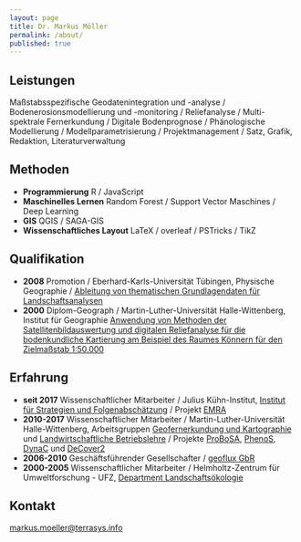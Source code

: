 ```yaml
---
layout: page
title: Dr. Markus Möller
permalink: /about/
published: true
---
```

## Leistungen
Maßstabsspezifische Geodatenintegration und -analyse / Bodenerosionsmodellierung und -monitoring /  Reliefanalyse / Multi-spektrale  Fernerkundung / Digitale Bodenprognose / Phänologische Modellierung / Modellparametrisierung / Projektmanagement / Satz, Grafik, Redaktion, Literaturverwaltung

## Methoden
* **Programmierung** R / JavaScript
* **Maschinelles Lernen** Random Forest / Support Vector Maschines / Deep Learning
* **GIS** QGIS / SAGA-GIS
* **Wissenschaftliches Layout** LaTeX / overleaf / PSTricks / TikZ

## Qualifikation
* **2008** Promotion / Eberhard-Karls-Universität Tübingen, Physische Geographie / [Ableitung von thematischen Grundlagendaten für Landschaftsanalysen](https://publikationen.uni-tuebingen.de/xmlui/handle/10900/49200)
* **2000** Diplom-Geograph / Martin-Luther-Universität Halle-Wittenberg, Institut für Geographie 
[Anwendung von Methoden der Satellitenbildauswertung und digitalen Reliefanalyse für die bodenkundliche Kartierung am Beispiel des Raumes Könnern für den Zielmaßstab 1:50.000](https://www.dropbox.com/s/bcswe4o86f26u8i/Moeller2001pfg.pdf)

## Erfahrung
* **seit 2017** Wissenschaftlicher Mitarbeiter / Julius Kühn-Institut, [Institut für Strategien und Folgenabschätzung](https://www.julius-kuehn.de/sf/personal/p/s/markus-moeller) / Projekt [EMRA](https://emra.julius-kuehn.de)
* **2010-2017** Wissenschaftlicher Mitarbeiter / Martin-Luther-Universität Halle-Wittenberg, Arbeitsgruppen [Geofernerkundung und Kartographie](https://www.geo.uni-halle.de/geofern/) und [Landwirtschaftliche Betriebslehre](https://www.landw.uni-halle.de/prof/lb) / Projekte [ProBoSA](http://www.probosa.de), [PhenoS](http://paradigmaps.geo.uni-halle.de/phenos), [DynaC](http://paradigmaps.geo.uni-halle.de/dynac) und [DeCover2](http://www.decover.info)
* **2006-2010** Geschäftsführender Gesellschafter / [geoflux GbR](http://www.geoflux.de)
* **2000-2005** Wissenschaftlicher Mitarbeiter / Helmholtz-Zentrum für Umweltforschung - UFZ, [Department Landschaftsökologie](http://www.ufz.de/index.php?de=1441)

 
## Kontakt
[markus.moeller@terrasys.info](mailto:markus.moeller@terrasys.info)
